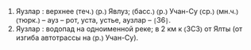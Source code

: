 ---
---

1. Яузлар
: верхнее ⦅теч.⦆ ⦅р.⦆ Явлуз; ⦅басс.⦆ ⦅р.⦆ Учан-Су ⦅ср.⦆ ⦅мн.ч.⦆ ⦅тюрк.⦆ – ауз – рот, уста, устье, аузлар – ⦃З6⦄.
2. Яузлар
: водопад на одноименной реке; в 2 км к ⦅ЗСЗ⦆ от Ялты (от изгиба автотрассы на ⦅р.⦆ Учан-Су).

